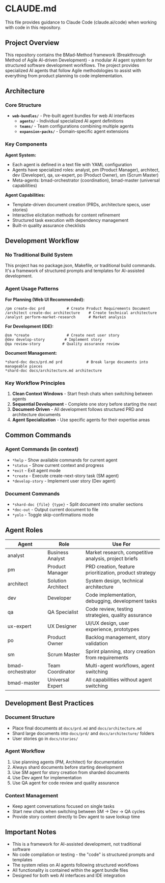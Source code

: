 # CLAUDE.md

This file provides guidance to Claude Code (claude.ai/code) when working with code in this repository.

## Project Overview

This repository contains the BMad-Method framework (Breakthrough Method of Agile AI-driven Development) - a modular AI agent system for structured software development workflows. The project provides specialized AI agents that follow Agile methodologies to assist with everything from product planning to code implementation.

## Architecture

### Core Structure

- **`web-bundles/`** - Pre-built agent bundles for web AI interfaces
  - **`agents/`** - Individual specialized AI agent definitions
  - **`teams/`** - Team configurations combining multiple agents
  - **`expansion-packs/`** - Domain-specific agent extensions

### Key Components

**Agent System:**
- Each agent is defined in a text file with YAML configuration
- Agents have specialized roles: analyst, pm (Product Manager), architect, dev (Developer), qa, ux-expert, po (Product Owner), sm (Scrum Master)
- Meta-agents: bmad-orchestrator (coordination), bmad-master (universal capabilities)

**Agent Capabilities:**
- Template-driven document creation (PRDs, architecture specs, user stories)
- Interactive elicitation methods for content refinement
- Structured task execution with dependency management
- Built-in quality assurance checklists

## Development Workflow

### No Traditional Build System
This project has no package.json, Makefile, or traditional build commands. It's a framework of structured prompts and templates for AI-assisted development.

### Agent Usage Patterns

**For Planning (Web UI Recommended):**
```
/pm create-doc prd          # Create Product Requirements Document
/architect create-doc architecture    # Create technical architecture
/analyst perform-market-research      # Market analysis
```

**For Development (IDE):**
```
@sm *create                 # Create next user story
@dev develop-story         # Implement story
@qa review-story          # Quality assurance review
```

**Document Management:**
```
*shard-doc docs/prd.md prd           # Break large documents into manageable pieces
*shard-doc docs/architecture.md architecture
```

### Key Workflow Principles

1. **Clean Context Windows** - Start fresh chats when switching between agents
2. **Sequential Development** - Complete one story before starting the next
3. **Document-Driven** - All development follows structured PRD and architecture documents
4. **Agent Specialization** - Use specific agents for their expertise areas

## Common Commands

### Agent Commands (in context)
- `*help` - Show available commands for current agent
- `*status` - Show current context and progress
- `*exit` - Exit agent mode
- `*create` - Execute create-next-story task (SM agent)
- `*develop-story` - Implement user story (Dev agent)

### Document Commands
- `*shard-doc {file} {type}` - Split document into smaller sections
- `*doc-out` - Output current document to file
- `*yolo` - Toggle skip-confirmations mode

## Agent Roles

| Agent | Role | Use For |
|-------|------|---------|
| analyst | Business Analyst | Market research, competitive analysis, project briefs |
| pm | Product Manager | PRD creation, feature prioritization, product strategy |
| architect | Solution Architect | System design, technical architecture |
| dev | Developer | Code implementation, debugging, development tasks |
| qa | QA Specialist | Code review, testing strategies, quality assurance |
| ux-expert | UX Designer | UI/UX design, user experience, prototypes |
| po | Product Owner | Backlog management, story validation |
| sm | Scrum Master | Sprint planning, story creation from requirements |
| bmad-orchestrator | Team Coordinator | Multi-agent workflows, agent switching |
| bmad-master | Universal Expert | All capabilities without agent switching |

## Development Best Practices

### Document Structure
- Place final documents at `docs/prd.md` and `docs/architecture.md`
- Shard large documents into `docs/prd/` and `docs/architecture/` folders
- User stories go in `docs/stories/`

### Agent Workflow
1. Use planning agents (PM, Architect) for documentation
2. Always shard documents before starting development
3. Use SM agent for story creation from sharded documents
4. Use Dev agent for implementation
5. Use QA agent for code review and quality assurance

### Context Management
- Keep agent conversations focused on single tasks
- Start new chats when switching between SM → Dev → QA cycles
- Provide story content directly to Dev agent to save lookup time

## Important Notes

- This is a framework for AI-assisted development, not traditional software
- No code compilation or testing - the "code" is structured prompts and templates
- The system relies on AI agents following structured workflows
- All functionality is contained within the agent bundle files
- Designed for both web AI interfaces and IDE integration